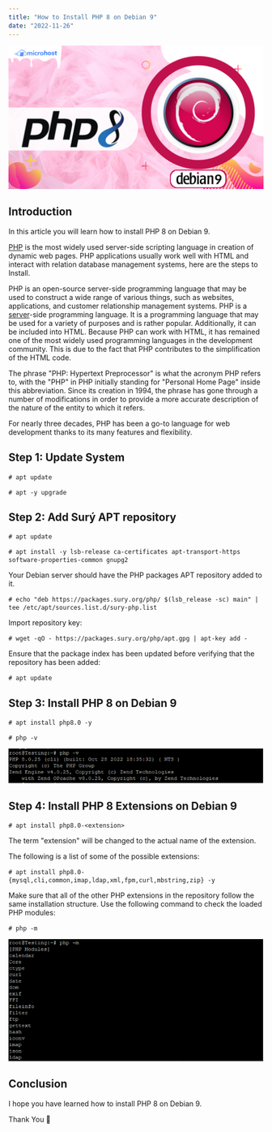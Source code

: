 ```yaml
---
title: "How to Install PHP 8 on Debian 9"
date: "2022-11-26"
---
```


![](images/How-to-Install-PHP-8-on-Debian-9-2-1024x576.png)

## Introduction

In this article you will learn how to install PHP 8 on Debian 9.

[PHP](https://en.wikipedia.org/wiki/PHP) is the most widely used server-side scripting language in creation of dynamic web pages. PHP applications usually work well with HTML and interact with relation database management systems, here are the steps to Install.

PHP is an open-source server-side programming language that may be used to construct a wide range of various things, such as websites, applications, and customer relationship management systems. PHP is a [server](https://utho.com/docs/tutorial/category/webserver-tutorial/)\-side programming language. It is a programming language that may be used for a variety of purposes and is rather popular. Additionally, it can be included into HTML. Because PHP can work with HTML, it has remained one of the most widely used programming languages in the development community. This is due to the fact that PHP contributes to the simplification of the HTML code.

The phrase "PHP: Hypertext Preprocessor" is what the acronym PHP refers to, with the "PHP" in PHP initially standing for "Personal Home Page" inside this abbreviation. Since its creation in 1994, the phrase has gone through a number of modifications in order to provide a more accurate description of the nature of the entity to which it refers.

For nearly three decades, PHP has been a go-to language for web development thanks to its many features and flexibility.

## Step 1: Update System

```
# apt update
```

```
# apt -y upgrade
```

## Step 2: Add Surý APT repository

```
# apt update
```

```
# apt install -y lsb-release ca-certificates apt-transport-https software-properties-common gnupg2
```

Your Debian server should have the PHP packages APT repository added to it.

```
# echo "deb https://packages.sury.org/php/ $(lsb_release -sc) main" | tee /etc/apt/sources.list.d/sury-php.list
```

Import repository key:

```
# wget -qO - https://packages.sury.org/php/apt.gpg | apt-key add -
```

Ensure that the package index has been updated before verifying that the repository has been added:

```
# apt update
```

## Step 3: Install PHP 8 on Debian 9

```
# apt install php8.0 -y
```

```
# php -v
```

![command output](images/image-521.png)

## Step 4: Install PHP 8 Extensions on Debian 9

```
# apt install php8.0-<extension>
```

The term "extension" will be changed to the actual name of the extension.

The following is a list of some of the possible extensions:

```
# apt install php8.0-{mysql,cli,common,imap,ldap,xml,fpm,curl,mbstring,zip} -y
```

Make sure that all of the other PHP extensions in the repository follow the same installation structure. Use the following command to check the loaded PHP modules:

```
# php -m
```

![command output](images/image-522.png)

## Conclusion

I hope you have learned how to install PHP 8 on Debian 9.

Thank You 🙂
